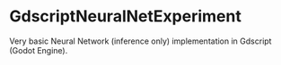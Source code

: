 # GdscriptNeuralNetExperiment
Very basic Neural Network (inference only) implementation in Gdscript (Godot Engine).
